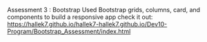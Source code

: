 Assessment 3 : Bootstrap
Used Bootstrap grids, columns, card, and components   to build a responsive app 
check it out: 
https://hallek7.github.io/hallek7-hallek7.github.io/Dev10-Program/Bootstrap_Assessment/index.html
